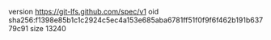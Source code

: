version https://git-lfs.github.com/spec/v1
oid sha256:f1398e85b1c1c2924c5ec4a153e685aba6781ff51f0f9f6f462b191b63779c91
size 13240
